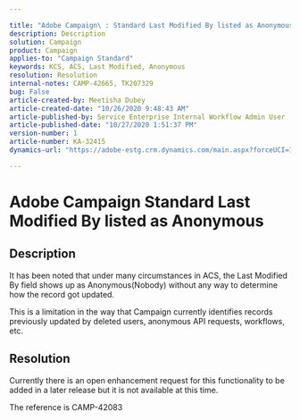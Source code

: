 ```yaml
---

title: "Adobe Campaign\ : Standard Last Modified By listed as Anonymous"  
description: Description  
solution: Campaign  
product: Campaign  
applies-to: "Campaign Standard"  
keywords: KCS, ACS, Last Modified, Anonymous  
resolution: Resolution  
internal-notes: CAMP-42665, TK207329  
bug: False  
article-created-by: Meetisha Dubey  
article-created-date: "10/26/2020 9:48:43 AM"  
article-published-by: Service Enterprise Internal Workflow Admin User  
article-published-date: "10/27/2020 1:51:37 PM"  
version-number: 1  
article-number: KA-32415  
dynamics-url: "https://adobe-estg.crm.dynamics.com/main.aspx?forceUCI=1&pagetype=entityrecord&etn=knowledgearticle&id=8f217b42-7017-eb11-a812-000d3a593b88"

---
```


# Adobe Campaign Standard Last Modified By listed as Anonymous

## Description

It has been noted that under many circumstances in ACS, the Last Modified By field shows up as Anonymous(Nobody) without any way to determine how the record got updated.

This is a limitation in the way that Campaign currently identifies records previously updated by deleted users, anonymous API requests, workflows, etc.

## Resolution

Currently there is an open enhancement request for this functionality to be added in a later release but it is not available at this time.

The reference is CAMP-42083
